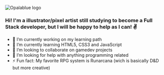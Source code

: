 ![Opalablue logo](https://i.imgur.com/TgxzCsV.png)
### Hi! I'm a illustrator/pixel artist still studying to become a Full Stack developer, but I will be happy to help as I can! ✌️

- 🔭 I’m currently working on my learning path
- 🌱 I’m currently learning HTML5, CSS3 and JavaScript
- 👯 I’m looking to collaborate on gamedev projects
- 🤔 I’m looking for help with anything programming related
- ⚡ Fun fact: My favorite RPG system is Runarcana (wich is basically D&D but more creative)


